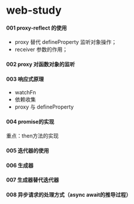 # web-study
#### 001 proxy-reflect 的使用

- proxy 替代 defineProperty 监听对象操作；
- receiver 参数的作用；

#### 002 proxy 对函数对象的监听

#### 003 响应式原理

- watchFn
- 依赖收集
- proxy 与 defineProperty

#### 004 promise的实现

重点：then方法的实现

#### 005 迭代器的使用

#### 006 生成器

#### 007 生成器替代迭代器

#### 008 异步请求的处理方式（async await的推导过程）











